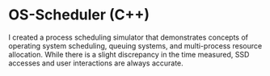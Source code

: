 # OS-Scheduler (C++)
I created a process scheduling simulator that demonstrates concepts of operating system scheduling, queuing systems, and multi-process resource allocation.
While there is a slight discrepancy in the time measured, SSD accesses and user interactions are always accurate.
